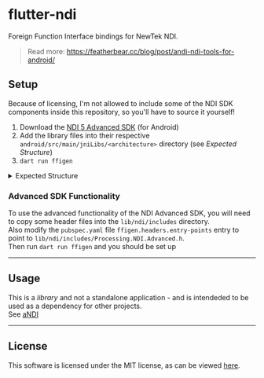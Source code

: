 # flutter-ndi

Foreign Function Interface bindings for NewTek NDI.

> Read more: https://featherbear.cc/blog/post/andi-ndi-tools-for-android/

## Setup

Because of licensing, I'm not allowed to include some of the NDI SDK components inside this repository, so you'll have to source it yourself!

1) Download the [NDI 5 Advanced SDK](https://www.ndi.tv/sdk/) (for Android)  
2) Add the library files into their respective `android/src/main/jniLibs/<architecture>` directory (see _Expected Structure_)  
3) `dart run ffigen`  


<details><summary>Expected Structure</summary>

```
\---jniLibs
    +---arm64-v8a
    |       libndi.so
    |       libndi_bonjour_license.txt
    |       libndi_licenses.txt
    |
    +---armeabi-v7a
    |       libndi.so
    |       libndi_bonjour_license.txt
    |       libndi_licenses.txt
    |
    +---x86
    |       libndi.so
    |       libndi_bonjour_license.txt
    |       libndi_licenses.txt
    |
    \---x86_64
            libndi.so
            libndi_bonjour_license.txt
            libndi_licenses.txt
```

</details>



### Advanced SDK Functionality

To use the advanced functionality of the NDI Advanced SDK, you will need to copy some header files into the `lib/ndi/includes` directory.  
Also modify the `pubspec.yaml` file `ffigen.headers.entry-points` entry to point to `lib/ndi/includes/Processing.NDI.Advanced.h`.  
Then run `dart run ffigen` and you should be set up

---

## Usage

This is a _library_ and not a standalone application - and is intendeded to be used as a dependency for other projects.  
See [aNDI](https://github.com/featherbear/aNDI)

---

## License

This software is licensed under the MIT license, as can be viewed [here](LICENSE.md).  
